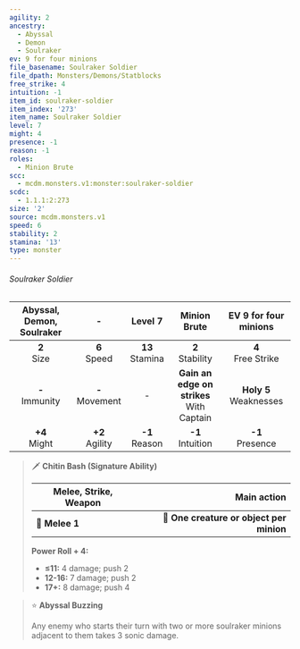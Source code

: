 ```yaml
---
agility: 2
ancestry:
  - Abyssal
  - Demon
  - Soulraker
ev: 9 for four minions
file_basename: Soulraker Soldier
file_dpath: Monsters/Demons/Statblocks
free_strike: 4
intuition: -1
item_id: soulraker-soldier
item_index: '273'
item_name: Soulraker Soldier
level: 7
might: 4
presence: -1
reason: -1
roles:
  - Minion Brute
scc:
  - mcdm.monsters.v1:monster:soulraker-soldier
scdc:
  - 1.1.1:2:273
size: '2'
source: mcdm.monsters.v1
speed: 6
stability: 2
stamina: '13'
type: monster
---
```


###### Soulraker Soldier

| Abyssal, Demon, Soulraker |          -          |       Level 7       |                 Minion Brute                  |   EV 9 for four minions    |
| :-----------------------: | :-----------------: | :-----------------: | :-------------------------------------------: | :------------------------: |
|      **2**<br/> Size      |  **6**<br/> Speed   | **13**<br/> Stamina |             **2**<br/> Stability              |   **4**<br/> Free Strike   |
|    **-**<br/> Immunity    | **-**<br/> Movement |          -          | **Gain an edge on strikes**<br/> With Captain | **Holy 5**<br/> Weaknesses |
|     **+4**<br/> Might     | **+2**<br/> Agility | **-1**<br/> Reason  |             **-1**<br/> Intuition             |    **-1**<br/> Presence    |

> 🗡 **Chitin Bash (Signature Ability)**
>
> | **Melee, Strike, Weapon** |                          **Main action** |
> | ------------------------- | ---------------------------------------: |
> | **📏 Melee 1**            | **🎯 One creature or object per minion** |
>
> **Power Roll + 4:**
>
> - **≤11:** 4 damage; push 2
> - **12-16:** 7 damage; push 2
> - **17+:** 8 damage; push 4

> ⭐️ **Abyssal Buzzing**
>
> Any enemy who starts their turn with two or more soulraker minions adjacent to them takes 3 sonic damage.
